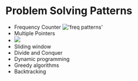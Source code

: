 # Problem Solving Patterns

- Frequency Counter
  !['freq patterns'](https://s3.us-west-2.amazonaws.com/secure.notion-static.com/be4b5fdd-c725-4ba4-8c5c-3d7475c4445e/Untitled.png?X-Amz-Algorithm=AWS4-HMAC-SHA256&X-Amz-Credential=AKIAT73L2G45O3KS52Y5%2F20210828%2Fus-west-2%2Fs3%2Faws4_request&X-Amz-Date=20210828T145251Z&X-Amz-Expires=86400&X-Amz-Signature=d07121575e110de9bd258339d55f20adb0151c9b34fd4d2b35d70b358fa4dd9b&X-Amz-SignedHeaders=host&response-content-disposition=filename%20%3D%22Untitled.png%22)
- Multiple Pointers
- ![](https://s3.us-west-2.amazonaws.com/secure.notion-static.com/392122a3-7e3a-47a5-bd2b-fa3861077f52/Untitled.png?X-Amz-Algorithm=AWS4-HMAC-SHA256&X-Amz-Credential=AKIAT73L2G45O3KS52Y5%2F20210828%2Fus-west-2%2Fs3%2Faws4_request&X-Amz-Date=20210828T145342Z&X-Amz-Expires=86400&X-Amz-Signature=1c16c848529857e644f35a9961bd3411aaa7e03114d9c6966db075caa217d10a&X-Amz-SignedHeaders=host&response-content-disposition=filename%20%3D%22Untitled.png%22)
- Sliding window
- Divide and Conquer
- Dynamic programming
- Greedy algorithms
- Backtracking
